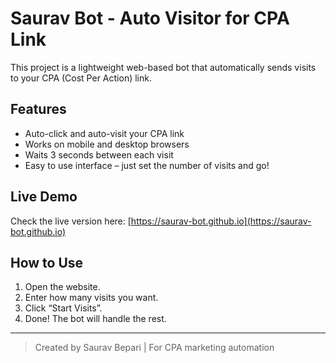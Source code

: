 # Saurav Bot - Auto Visitor for CPA Link

This project is a lightweight web-based bot that automatically sends visits to your CPA (Cost Per Action) link.

## Features

- Auto-click and auto-visit your CPA link
- Works on mobile and desktop browsers
- Waits 3 seconds between each visit
- Easy to use interface – just set the number of visits and go!

## Live Demo

Check the live version here: [https://saurav-bot.github.io](https://saurav-bot.github.io)

## How to Use

1. Open the website.
2. Enter how many visits you want.
3. Click “Start Visits”.
4. Done! The bot will handle the rest.

---

> Created by Saurav Bepari | For CPA marketing automation
